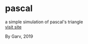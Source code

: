 # pascal
a simple simulation of pascal's triangle  
[visit site](https://garv-shah.github.io/pascal/)  
  
By Garv, 2019
